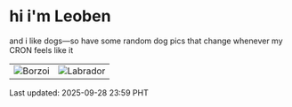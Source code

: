 # hi i'm Leoben

and i like dogs—so have some random dog pics that change whenever my CRON feels like it

|  |  |
|--------|----------|
| ![Borzoi](https://random-dog-vercel.vercel.app/api/random-borzoi?v=1759075180) | ![Labrador](https://random-dog-vercel.vercel.app/api/random-labrador?v=1759075180) |

Last updated: 2025-09-28 23:59 PHT
